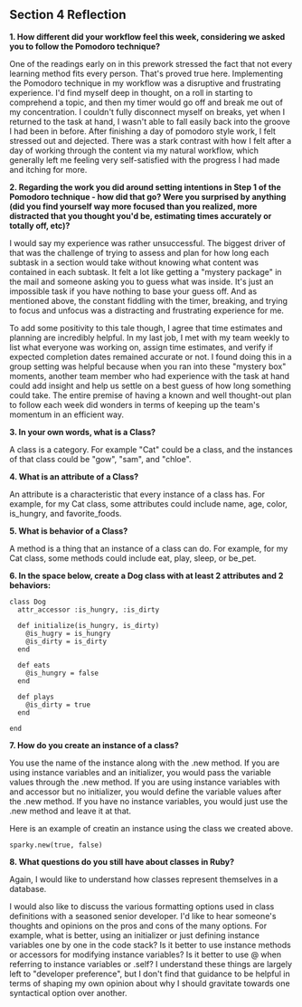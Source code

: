 ## Section 4 Reflection

**1. How different did your workflow feel this week, considering we asked you to follow the Pomodoro technique?**

One of the readings early on in this prework stressed the fact that not every learning method fits every person. That's proved true here. Implementing the Pomodoro technique in my workflow was a disruptive and frustrating experience. I'd find myself deep in thought, on a roll in starting to comprehend a topic, and then my timer would go off and break me out of my concentration. I couldn't fully disconnect myself on breaks, yet when I returned to the task at hand, I wasn't able to fall easily back into the groove I had been in before. After finishing a day of pomodoro style work, I felt stressed out and dejected. There was a stark contrast with how I felt after a day of working through the content via my natural workflow, which generally left me feeling very self-satisfied with the progress I had made and itching for more.

**2. Regarding the work you did around setting intentions in Step 1 of the Pomodoro technique - how did that go? Were you surprised by anything (did you find yourself way more focused than you realized, more distracted that you thought you'd be, estimating times accurately or totally off, etc)?**  

I would say my experience was rather unsuccessful. The biggest driver of that was the challenge of trying to assess and plan for how long each subtask in a section would take without knowing what content was contained in each subtask. It felt a lot like getting a "mystery package" in the mail and someone asking you to guess what was inside. It's just an impossible task if you have nothing to base your guess off. And as mentioned above, the constant fiddling with the timer, breaking, and trying to focus and unfocus was a distracting and frustrating experience for me.

To add some positivity to this tale though, I agree that time estimates and planning are incredibly helpful. In my last job, I met with my team weekly to list what everyone was working on, assign time estimates, and verify if expected completion dates remained accurate or not. I found doing this in a group setting was helpful because when you ran into these "mystery box" moments, another team member who had experience with the task at hand could add insight and help us settle on a best guess of how long something could take. The entire premise of having a known and well thought-out plan to follow each week did wonders in terms of keeping up the team's momentum in an efficient way.

**3. In your own words, what is a Class?**

A class is a category. For example "Cat" could be a class, and the instances of that class could be "gow", "sam", and "chloe".

**4. What is an attribute of a Class?**

An attribute is a characteristic that every instance of a class has. For example, for my Cat class, some attributes could include name, age, color, is_hungry, and favorite_foods.

**5. What is behavior of a Class?**

A method is a thing that an instance of a class can do. For example, for my Cat class, some methods could include eat, play, sleep, or be_pet.

**6. In the space below, create a Dog class with at least 2 attributes and 2 behaviors:**

```
class Dog
  attr_accessor :is_hungry, :is_dirty

  def initialize(is_hungry, is_dirty)
    @is_hugry = is_hungry
    @is_dirty = is_dirty
  end

  def eats
    @is_hungry = false
  end

  def plays
    @is_dirty = true
  end

end
```

**7. How do you create an instance of a class?**  

You use the name of the instance along with the .new method. If you are using instance variables and an initializer, you would pass the variable values through the .new method. If you are using instance variables with and accessor but no initializer, you would define the variable values after the .new method. If you have no instance variables, you would just use the .new method and leave it at that.  

Here is an example of creatin an instance using the class we created above.  

```
sparky.new(true, false)
```

**8. What questions do you still have about classes in Ruby?**  

Again, I would like to understand how classes represent themselves in a database.  

I would also like to discuss the various formatting options used in class definitions with a seasoned senior developer. I'd like to hear someone's thoughts and opinions on the pros and cons of the many options. For example, what is better, using an initializer or just defining instance variables one by one in the code stack? Is it better to use instance methods or accessors for modifying instance variables? Is it better to use @ when referring to instance variables or .self? I understand these things are largely left to "developer preference", but I don't find that guidance to be helpful in terms of shaping my own opinion about why I should gravitate towards one syntactical option over another.

